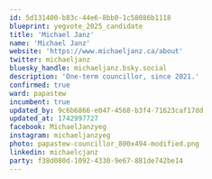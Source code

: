 ```yaml
---
id: 5d131400-b83c-44e6-8bb0-1c58086b1118
blueprint: yegvote_2025_candidate
title: 'Michael Janz'
name: 'Michael Janz'
website: 'https://www.michaeljanz.ca/about'
twitter: michaeljanz
bluesky_handle: michaeljanz.bsky.social
description: 'One-term councillor, since 2021.'
confirmed: true
ward: papastew
incumbent: true
updated_by: 9c6b6866-e047-4568-b3f4-71623caf17dd
updated_at: 1742997727
facebook: MichaelJanzyeg
instagram: michaeljanzyeg
photo: papastew-councillor_800x494-modified.png
linkedin: michaelcjanz
party: f38d080d-1092-4330-9e67-881de742be14
---
```

